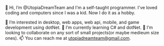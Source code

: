 👋 Hi, I’m @UtopiaDreamTeam and I'm a self-taught programmer.
I've loved coding and computers since I was a kid. Now I do it as a hobby.

👀 I’m interested in desktop, web apps, web api, mobile, and game development using dotNet.
🌱 I’m currently learning C# and dotNet.
💞️ I’m looking to collaborate on any sort of small projects(or maybe medieum size ones).
📫 You can reach me at utopiadreamteam@gmail.com.
